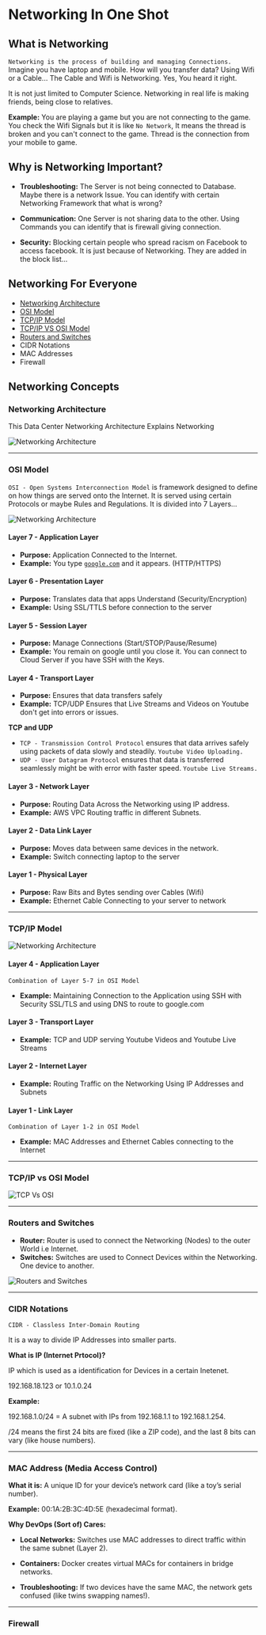 # **Networking In One Shot**

## **What is Networking**

`Networking is the process of building and managing Connections.` Imagine you have laptop and mobile. How will you transfer data? Using Wifi or a Cable... The Cable and Wifi is Networking. Yes, You heard it right. 

It is not just limited to Computer Science. Networking in real life is making friends, being close to relatives. 

**Example:** You are playing a game but you are not connecting to the game. You check the Wifi Signals but it is like `No Network`, It means the thread is broken and you can't connect to the game. Thread is the connection from your mobile to game. 

## **Why is Networking Important?**

- **Troubleshooting:** The Server is not being connected to Database. Maybe there is a network Issue. You can identify with certain Networking Framework that what is wrong?

- **Communication:** One Server is not sharing data to the other. Using Commands you can identify that is firewall giving connection.

- **Security:** Blocking certain people who spread racism on Facebook to access facebook. It is just because of Networking. They are added in the block list...

## **Networking For Everyone**

- [Networking Architecture](#networking-architecture)
- [OSI Model](#osi-model)
- [TCP/IP Model](#tcpip-model)
- [TCP/IP VS OSI Model](#tcpip-vs-osi-model)
- [Routers and Switches](#routers-and-switches)
- CIDR Notations
- MAC Addresses
- Firewall

## **Networking Concepts**

### **Networking Architecture**

This Data Center Networking Architecture Explains Networking

![Networking Architecture](./images/Data%20Center%20Networking%20Architecture.png)

---

### **OSI Model**

`OSI - Open Systems Interconnection Model` is framework designed to define on how things are served onto the Internet. It is served using certain Protocols or maybe Rules and Regulations. It is divided into 7 Layers...

![Networking Architecture](./images/OSI%20Model.jpg)

#### **Layer 7 - Application Layer**

- **Purpose:** Application Connected to the Internet. 
- **Example:** You type [`google.com`](https://www.google.com) and it appears. (HTTP/HTTPS)

#### **Layer 6 - Presentation Layer**

- **Purpose:** Translates data that apps Understand (Security/Encryption)
- **Example:** Using SSL/TTLS before connection to the server

#### **Layer 5 - Session Layer**

- **Purpose:** Manage Connections (Start/STOP/Pause/Resume)
- **Example:** You remain on google until you close it. You can connect to Cloud Server if you have SSH with the Keys.

#### **Layer 4 - Transport Layer**

- **Purpose:** Ensures that data transfers safely
- **Example:** TCP/UDP Ensures that Live Streams and Videos on Youtube don't get into errors or issues.

**TCP and UDP**

- `TCP - Transmission Control Protocol` ensures that data arrives safely using packets of data slowly and steadily. `Youtube Video Uploading.`
- `UDP - User Datagram Protocol` ensures that data is transferred seamlessly might be with error with faster speed. `Youtube Live Streams.`

#### **Layer 3 - Network Layer**

- **Purpose:** Routing Data Across the Networking using IP address.
- **Example:** AWS VPC Routing traffic in different Subnets.

#### **Layer 2 - Data Link Layer**

- **Purpose:** Moves data between same devices in the network.
- **Example:** Switch connecting laptop to the server

#### **Layer 1 - Physical Layer**

- **Purpose:** Raw Bits and Bytes sending over Cables (Wifi)
- **Example:** Ethernet Cable Connecting to your server to network

---

### **TCP/IP Model**

![Networking Architecture](./images/TCPIP%20Model.png)

#### **Layer 4 - Application Layer**

`Combination of Layer 5-7 in OSI Model`

- **Example:** Maintaining Connection to the Application using SSH with Security SSL/TLS and using DNS to route to google.com

#### **Layer 3 - Transport Layer**

- **Example:** TCP and UDP serving Youtube Videos and Youtube Live Streams

#### **Layer 2 - Internet Layer**

- **Example:** Routing Traffic on the Networking Using IP Addresses and Subnets

#### **Layer 1 - Link Layer**

`Combination of Layer 1-2 in OSI Model`

- **Example:** MAC Addresses and Ethernet Cables connecting to the Internet

---

### **TCP/IP vs OSI Model**

![TCP Vs OSI](/images/OSI%20vs%20TCP.webp)

---

### **Routers and Switches**

- **Router:** Router is used to connect the Networking (Nodes) to the outer World i.e Internet.
- **Switches:** Switches are used to Connect Devices within the Networking. One device to another.

![Routers and Switches](/images/switch-and-router.jpg)

---

### CIDR Notations

`CIDR - Classless Inter-Domain Routing`

It is a way to divide IP Addresses into smaller parts. 

**What is IP (Internet Prtocol)?**

IP which is used as a identification for Devices in a certain Inetenet. 

192.168.18.123 or 10.1.0.24

**Example:**

192.168.1.0/24 = A subnet with IPs from 192.168.1.1 to 192.168.1.254.

/24 means the first 24 bits are fixed (like a ZIP code), and the last 8 bits can vary (like house numbers).

---

### MAC Address (Media Access Control)

**What it is:** A unique ID for your device’s network card (like a toy’s serial number).

**Example:** 00:1A:2B:3C:4D:5E (hexadecimal format).

**Why DevOps (Sort of) Cares:**

- **Local Networks:** Switches use MAC addresses to direct traffic within the same subnet (Layer 2).

- **Containers:** Docker creates virtual MACs for containers in bridge networks.

- **Troubleshooting:** If two devices have the same MAC, the network gets confused (like twins swapping names!).

---

### **Firewall**